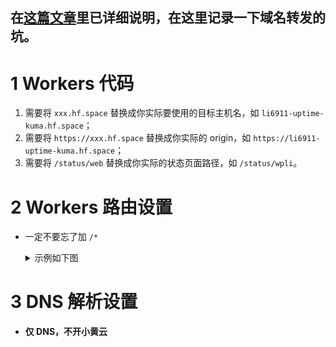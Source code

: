## 在[这篇文章](https://linux.do/t/topic/31141)里已详细说明，在这里记录一下域名转发的坑。
# 1 Workers 代码

1. 需要将 `xxx.hf.space` 替换成你实际要使用的目标主机名，如 `li6911-uptime-kuma.hf.space`；
2. 需要将 `https://xxx.hf.space` 替换成你实际的 origin，如 `https://li6911-uptime-kuma.hf.space`；
3. 需要将 `/status/web` 替换成你实际的状态页面路径，如 `/status/wpli`。

# 2 Workers 路由设置

- 一定不要忘了加 `/*`
    <details><summary>示例如下图</summary>
    <p>
    
    ![image](https://github.com/user-attachments/assets/aaa6d8eb-0d7d-42d5-8725-a0cd032f6424)
    
    </p>
    </details> 

# 3 DNS 解析设置

- **仅 DNS，不开小黄云**